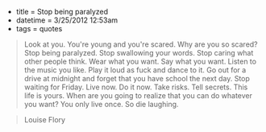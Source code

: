 * title = Stop being paralyzed
* datetime = 3/25/2012 12:53am
* tags = quotes

> Look at you. You're young and you're scared. Why are you so scared? Stop being paralyzed. Stop swallowing your words. Stop caring what other people think. Wear what you want. Say what you want. Listen to the music you like. Play it loud as fuck and dance to it. Go out for a drive at midnight and forget that you have school the next day. Stop waiting for Friday. Live now. Do it now. Take risks. Tell secrets. This life is yours. When are you going to realize that you can do whatever you want? You only live once. So die laughing.

> <span class="author">Louise Flory</span>
